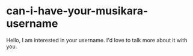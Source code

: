 can-i-have-your-musikara-username
=================================

Hello, I am interested in your username.  I'd love to talk more about it with you.
